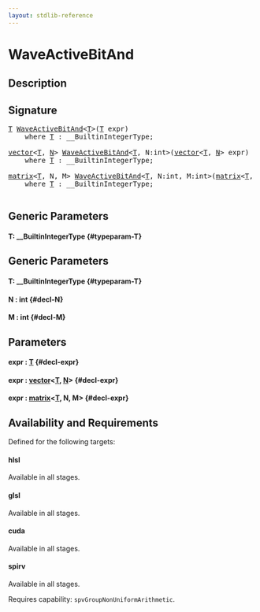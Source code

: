 ```yaml
---
layout: stdlib-reference
---
```


# WaveActiveBitAnd

## Description





## Signature 

<pre>
<a href="/stdlib-reference/global-decls/WaveActiveBitAnd#typeparam-T" class="code_type">T</a> <a href="/stdlib-reference/global-decls/WaveActiveBitAnd">WaveActiveBitAnd</a>&lt;<a href="/stdlib-reference/global-decls/WaveActiveBitAnd#typeparam-T" class="code_type">T</a>&gt;(<a href="/stdlib-reference/global-decls/WaveActiveBitAnd#typeparam-T" class="code_type">T</a> expr)
    <span class='code_keyword'>where</span> <a href="/stdlib-reference/global-decls/WaveActiveBitAnd#typeparam-T" class="code_type">T</a> : __BuiltinIntegerType;

<a href="/stdlib-reference/types/vector/index">vector</a>&lt;<a href="/stdlib-reference/types/vector/index#typeparam-T" class="code_type">T</a>, <a href="/stdlib-reference/types/vector/index#decl-N" class="code_var">N</a>&gt; <a href="/stdlib-reference/global-decls/WaveActiveBitAnd">WaveActiveBitAnd</a>&lt;<a href="/stdlib-reference/global-decls/WaveActiveBitAnd#typeparam-T" class="code_type">T</a>, N:int&gt;(<a href="/stdlib-reference/types/vector/index">vector</a>&lt;<a href="/stdlib-reference/types/vector/index#typeparam-T" class="code_type">T</a>, <a href="/stdlib-reference/types/vector/index#decl-N" class="code_var">N</a>&gt; expr)
    <span class='code_keyword'>where</span> <a href="/stdlib-reference/global-decls/WaveActiveBitAnd#typeparam-T" class="code_type">T</a> : __BuiltinIntegerType;

<a href="/stdlib-reference/types/matrix/index">matrix</a>&lt;<a href="/stdlib-reference/types/matrix/T" class="code_type">T</a>, N, M&gt; <a href="/stdlib-reference/global-decls/WaveActiveBitAnd">WaveActiveBitAnd</a>&lt;<a href="/stdlib-reference/global-decls/WaveActiveBitAnd#typeparam-T" class="code_type">T</a>, N:int, M:int&gt;(<a href="/stdlib-reference/types/matrix/index">matrix</a>&lt;<a href="/stdlib-reference/types/matrix/T" class="code_type">T</a>, N, M&gt; expr)
    <span class='code_keyword'>where</span> <a href="/stdlib-reference/global-decls/WaveActiveBitAnd#typeparam-T" class="code_type">T</a> : __BuiltinIntegerType;

</pre>

## Generic Parameters

#### T: \_\_BuiltinIntegerType {#typeparam-T}

## Generic Parameters

#### T: \_\_BuiltinIntegerType {#typeparam-T}
#### N  : int {#decl-N}
#### M  : int {#decl-M}

## Parameters

#### expr  : [T](/stdlib-reference/global-decls/WaveActiveBitAnd#typeparam-T) {#decl-expr}
#### expr  : [vector](/stdlib-reference/types/vector/index)\<[T](/stdlib-reference/types/vector/index#typeparam-T), [N](/stdlib-reference/types/vector/index#decl-N)\> {#decl-expr}
#### expr  : [matrix](/stdlib-reference/types/matrix/index)\<[T](/stdlib-reference/types/matrix/T), N, M\> {#decl-expr}

## Availability and Requirements

Defined for the following targets:

#### hlsl
Available in all stages.

#### glsl
Available in all stages.

#### cuda
Available in all stages.

#### spirv
Available in all stages.

Requires capability: `spvGroupNonUniformArithmetic`.


